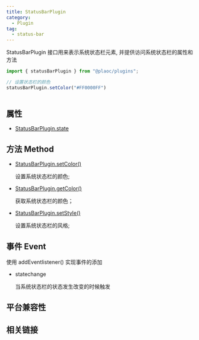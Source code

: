 ```yaml
---
title: StatusBarPlugin
category:
  - Plugin
tag:
  - status-bar
---
```


StatusBarPlugin 接口用来表示系统状态栏元素, 并提供访问系统状态栏的属性和方法

```javascript
import { statusBarPlugin } from "@plaoc/plugins";

// 设置状态栏的颜色
statusBarPlugin.setColor("#FF0000FF")
 
```

## 属性

- [StatusBarPlugin.state](./state.md)

## 方法 Method
- [StatusBarPlugin.setColor()](./set-color.md)

  设置系统状态栏的颜色;

- [StatusBarPlugin.getColor()](./get-color.md)

  获取系统状态栏的颜色；

- [StatusBarPlugin.setStyle()](./set-style.md)

  设置系统状态栏的风格;

<!-- - HTMLDwebStatusBarElement.getStyle()

  获取系统状态栏的风格; -->


## 事件 Event

使用 addEventlistener() 实现事件的添加

- statechange

  当系统状态栏的状态发生改变的时候触发


## 平台兼容性


<!-- | 属性/方法/事件 | Android | IOS | Desktop-Dev | Desktop |
|:------------:|:-------:|:---:|:-----------:|:-------:|
| setColor()   | ✅      | ✅  | ✅          | X      |
  -->

## 相关链接



